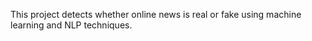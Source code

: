 This project detects whether online news is real or fake using machine learning and NLP techniques.

